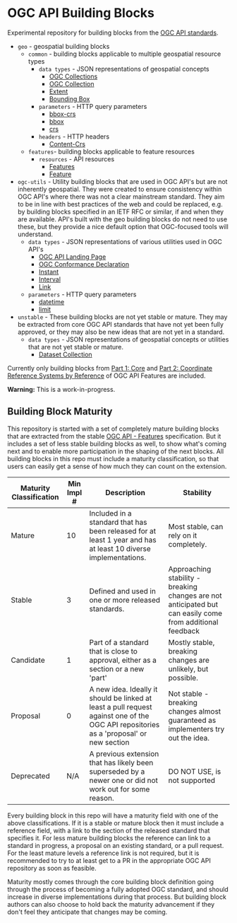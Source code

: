 # OGC API Building Blocks

Experimental repository for building blocks from the [OGC API standards](https://ogcapi.ogc.org).

* `geo` - geospatial building blocks
  * `common` - building blocks applicable to multiple geospatial resource types
    * `data types` - JSON representations of geospatial concepts
      * [OGC Collections](geo/common/json-collections.adoc)
      * [OGC Collection](geo/common/json-collection.adoc)
      * [Extent](geo/common/json-extent.adoc)
      * [Bounding Box](geo/common/json-bbox.adoc)
    * `parameters` - HTTP query parameters
      * [bbox-crs](geo/common/parameter-bbox-crs.adoc)
      * [bbox](geo/common/parameter-bbox.adoc)
      * [crs](geo/common/parameter-crs.adoc)
    * `headers` - HTTP headers
      * [Content-Crs](geo/common/header-content-crs.adoc)
  * `features`- building blocks applicable to feature resources
    * `resources` - API resources
      * [Features](geo/features/json-features.adoc)
      * [Feature](geo/features/json-feature.adoc)
* `ogc-utils` - Utility building blocks that are used in OGC API's but are not inherently geospatial. They were created to ensure 
consistency within OGC API's where there was not a clear mainstream standard.  They aim to be in line with best practices of the 
web and could be replaced, e.g. by building blocks specified in an IETF RFC or similar, if and when they are available. API's 
built with the geo building blocks do not need to use these, but they provide a nice default option that OGC-focused tools will 
understand.
  * `data types` - JSON representations of various utilities used in OGC API's
    * [OGC API Landing Page](ogc-utils/json-landing-page.adoc)
    * [OGC Conformance Declaration](ogc-utils/json-conformance-declaration.adoc)
    * [Instant](ogc-utils/json-instant.adoc)
    * [Interval](ogc-utils/json-interval.adoc)
    * [Link](ogc-utils/json-link.adoc)
  * `parameters` - HTTP query parameters
    * [datetime](ogc-utils/parameter-datetime.adoc)
    * [limit](ogc-utils/parameter-limit.adoc)
* `unstable` - These building blocks are not yet stable or mature. They may be extracted from core OGC API standards that have not 
yet been fully approved, or they may also be new ideas that are not yet in a standard.
  * `data types` - JSON representations of geospatial concepts or utilities that are not yet stable or mature.
    * [Dataset Collection](unstable/json-dataset-collection.adoc)

Currently only building blocks from [Part 1: Core](http://docs.ogc.org/DRAFTS/17-069r4.html) and [Part 2: Coordinate Reference Systems by Reference](https://docs.ogc.org/DRAFTS/18-058r1.html) of OGC API Features are included.

**Warning:** This is a work-in-progress.

## Building Block Maturity 

This repository is started with a set of completely mature building blocks that are extracted from the stable 
[OGC API - Features](https://ogcapi.ogc.org/features/) specification. But it includes a set of less stable building
blocks as well, to show what's coming next and to enable more participation in the shaping of the next blocks. All
building blocks in this repo must include a maturity classification, so that users can easily get a sense of how
much they can count on the extension. 


| Maturity Classification |  Min Impl # | Description | Stability |
| ----------------------- | ----------- | ----------- | --------- |
| Mature                  | 10           | Included in a standard that has been released for at least 1 year and has at least 10 diverse implementations. | Most stable, can rely on it completely. |
| Stable                  | 3           | Defined and used in one or more released standards.| Approaching stability - breaking changes are not anticipated but can easily come from additional feedback |
| Candidate               | 1           | Part of a standard that is close to approval, either as a section or a new 'part' | Mostly stable, breaking changes are unlikely, but possible. |
| Proposal                | 0          | A new idea. Ideally it should be linked at least a pull request against one of the OGC API repositories as a 'proposal' or new section | Not stable - breaking changes almost guaranteed as implementers try out the idea. |
| Deprecated              | N/A         | A previous extension that has likely been superseded by a newer one or did not work out for some reason. | DO NOT USE, is not supported |

Every building block in this repo will have a maturity field with one of the above classifications. If it is a stable or
mature block then it must include a reference field, with a link to the section of the released standard that specifies it. 
For less mature building blocks the reference can link to a standard in progress, a proposal on an existing standard, or 
a pull request. For the least mature levels a reference link is not required, but it is recommended to try to at least
get to a PR in the appropriate OGC API repository as soon as feasible.

Maturity mostly comes through the core building block definition going through the process of becoming a fully adopted
OGC standard, and should increase in diverse implementations during that process. But building block authors can also
choose to hold back the maturity advancement if they don't feel they anticipate that changes may be coming.

